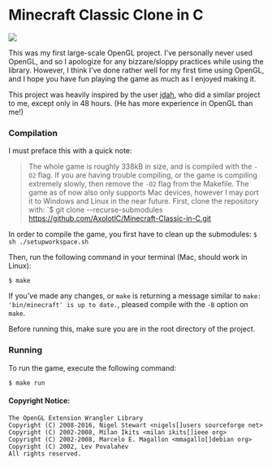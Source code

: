 # Minecraft Classic Clone in C

![](https://i.imgur.com/x6YY4Ic.png)

This was my first large-scale OpenGL project. I've personally never used OpenGL, and so I apologize for any bizzare/sloppy practices while using the library. However, I think I've done rather well for my first time using OpenGL, and I hope you have fun playing the game as much as I enjoyed making it.

This project was heavily inspired by the user [jdah](https://github.com/jdah), who did a similar project to me, except only in 48 hours. (He has more experience in OpenGL than me!)


### Compilation

  
I must preface this with a quick note:
> The whole game is roughly 338kB in size, and is compiled with the `-O2` flag. If you are having trouble compiling, or the game is compiling extremely slowly, then remove the `-O2` flag from the Makefile.
The game as of now also only supports Mac devices, however I may port it to Windows and Linux in the near future.
First, clone the repository with:
`$ git clone --recurse-submodules https://github.com/AxolotlC/Minecraft-Classic-in-C.git

In order to compile the game, you first have to clean up the submodules:
`$ sh ./setupworkspace.sh`  

Then, run the following command in your terminal (Mac, should work in Linux):

`$ make`

If you've made any changes, or `make` is returning a message similar to `make: 'bin/minecraft' is up to date.`, pleased compile with the `-B` option on `make`.

Before running this, make sure you are in the root directory of the project.



### Running

To run the game, execute the following command:

`$ make run`

#### Copyright Notice:

```
The OpenGL Extension Wrangler Library
Copyright (C) 2008-2016, Nigel Stewart <nigels[]users sourceforge net>
Copyright (C) 2002-2008, Milan Ikits <milan ikits[]ieee org>
Copyright (C) 2002-2008, Marcelo E. Magallon <mmagallo[]debian org>
Copyright (C) 2002, Lev Povalahev
All rights reserved.
```